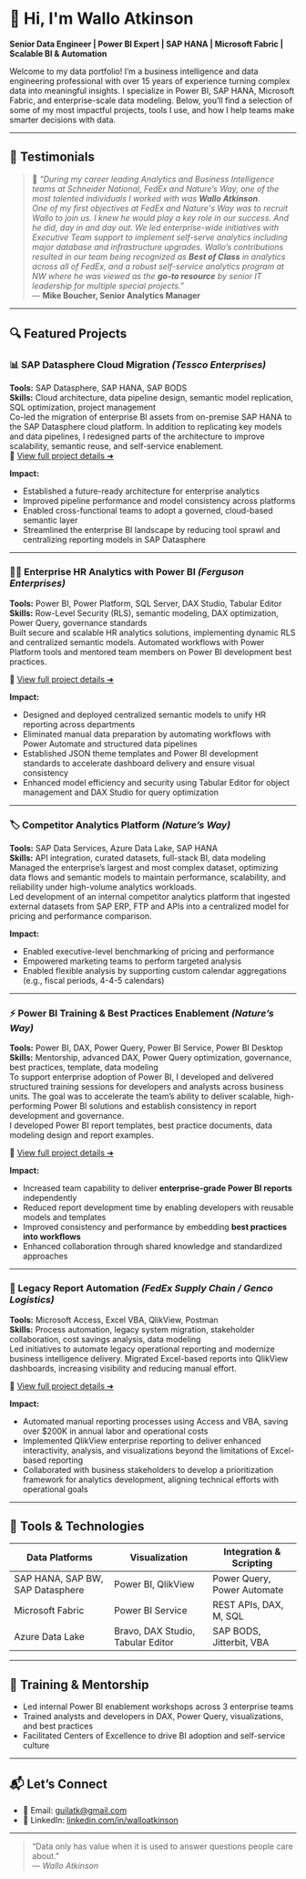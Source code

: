 
# 👋 Hi, I'm Wallo Atkinson

**Senior Data Engineer | Power BI Expert | SAP HANA | Microsoft Fabric | Scalable BI & Automation**

Welcome to my data portfolio! I’m a business intelligence and data engineering professional with over 15 years of experience turning complex data into meaningful insights. I specialize in Power BI, SAP HANA, Microsoft Fabric, and enterprise-scale data modeling. Below, you’ll find a selection of some of my most impactful projects, tools I use, and how I help teams make smarter decisions with data.

---


## 📣 Testimonials  

> 💬 *"During my career leading Analytics and Business Intelligence teams at Schneider National, FedEx and Nature’s Way, one of the most talented individuals I worked with was **Wallo Atkinson**.  
> One of my first objectives at FedEx and Nature's Way was to recruit Wallo to join us. I knew he would play a key role in our success. And he did, day in and day out. We led enterprise-wide initiatives with Executive Team support to implement self-serve analytics including major database and infrastructure upgrades. Wallo’s contributions resulted in our team being recognized as **Best of Class** in analytics across all of FedEx, and a robust self-service analytics program at NW where he was viewed as the **go-to resource** by senior IT leadership for multiple special projects."*  
> — **Mike Boucher, Senior Analytics Manager**
>

---



## 🔍 Featured Projects

### 📊 SAP Datasphere Cloud Migration *(Tessco Enterprises)*
**Tools:** SAP Datasphere, SAP HANA, SAP BODS  
**Skills:** Cloud architecture, data pipeline design, semantic model replication, SQL optimization, project management  
Co-led the migration of enterprise BI assets from on-premise SAP HANA to the SAP Datasphere cloud platform. In addition to replicating key models and data pipelines, I redesigned parts of the architecture to improve scalability, semantic reuse, and self-service enablement.  
🔗 [View full project details ➜](./sap-datasphere-migration/README.md)

**Impact:**
- Established a future-ready architecture for enterprise analytics  
- Improved pipeline performance and model consistency across platforms  
- Enabled cross-functional teams to adopt a governed, cloud-based semantic layer  
- Streamlined the enterprise BI landscape by reducing tool sprawl and centralizing reporting models in SAP Datasphere  

---

### 🧑‍🧹 Enterprise HR Analytics with Power BI *(Ferguson Enterprises)*
**Tools:** Power BI, Power Platform, SQL Server, DAX Studio, Tabular Editor  
**Skills:** Row-Level Security (RLS), semantic modeling, DAX optimization, Power Query, governance standards  
Built secure and scalable HR analytics solutions, implementing dynamic RLS and centralized semantic models. Automated workflows with Power Platform tools and mentored team members on Power BI development best practices.

🔗 [View full project details ➜](./enterprise_hr_analytics/README.md)

**Impact:**
- Designed and deployed centralized semantic models to unify HR reporting across departments  
- Eliminated manual data preparation by automating workflows with Power Automate and structured data pipelines  
- Established JSON theme templates and Power BI development standards to accelerate dashboard delivery and ensure visual consistency  
- Enhanced model efficiency and security using Tabular Editor for object management and DAX Studio for query optimization  

---

### 🏷️ Competitor Analytics Platform *(Nature’s Way)*
**Tools:** SAP Data Services, Azure Data Lake, SAP HANA  
**Skills:** API integration, curated datasets, full-stack BI, data modeling  
Managed the enterprise’s largest and most complex dataset, optimizing data flows and semantic models to maintain performance, scalability, and reliability under high-volume analytics workloads.  
Led development of an internal competitor analytics platform that ingested external datasets from SAP ERP, FTP and APIs into a centralized model for pricing and performance comparison.

**Impact:**
- Enabled executive-level benchmarking of pricing and performance  
- Empowered marketing teams to perform targeted analysis  
- Enabled flexible analysis by supporting custom calendar aggregations (e.g., fiscal periods, 4-4-5 calendars)  

---

### ⚡ Power BI Training & Best Practices Enablement *(Nature’s Way)*
**Tools:** Power BI, DAX, Power Query, Power BI Service, Power BI Desktop  
**Skills:** Mentorship, advanced DAX, Power Query optimization, governance, best practices, template, data modeling  
To support enterprise adoption of Power BI, I developed and delivered structured training sessions for developers and analysts across business units.  The goal was to accelerate the team’s ability to deliver scalable, high-performing Power BI solutions and establish consistency in report development and governance.  
I developed Power BI report templates, best practice documents, data modeling design and report examples.  


🔗 [View full project details ➜](./power-bi-standards/README.md)

**Impact:**

- Increased team capability to deliver **enterprise-grade Power BI reports** independently  
- Reduced report development time by enabling developers with reusable models and templates  
- Improved consistency and performance by embedding **best practices into workflows**  
- Enhanced collaboration through shared knowledge and standardized approaches

  
---

### 🧮 Legacy Report Automation *(FedEx Supply Chain / Genco Logistics)*
**Tools:** Microsoft Access, Excel VBA, QlikView, Postman  
**Skills:** Process automation, legacy system migration, stakeholder collaboration, cost savings analysis, data modeling  
Led initiatives to automate legacy operational reporting and modernize business intelligence delivery. Migrated Excel-based reports into QlikView dashboards, increasing visibility and reducing manual effort.

🔗 [View full project details ➜](./legacy_report_automation/README.md)

**Impact:**
- Automated manual reporting processes using Access and VBA, saving over $200K in annual labor and operational costs  
- Implemented QlikView enterprise reporting to deliver enhanced interactivity, analysis, and visualizations beyond the limitations of Excel-based reporting  
- Collaborated with business stakeholders to develop a prioritization framework for analytics development, aligning technical efforts with operational goals  

---


## 🧰 Tools & Technologies

| Data Platforms                     | Visualization                     | Integration & Scripting     |
| --------------------------------- | --------------------------------- | --------------------------- |
| SAP HANA, SAP BW, SAP Datasphere  | Power BI, QlikView                | Power Query, Power Automate |
| Microsoft Fabric                  | Power BI Service                  | REST APIs, DAX, M, SQL      |
| Azure Data Lake                   | Bravo, DAX Studio, Tabular Editor | SAP BODS, Jitterbit, VBA    |

---

## 🧬 Training & Mentorship

- Led internal Power BI enablement workshops across 3 enterprise teams  
- Trained analysts and developers in DAX, Power Query, visualizations, and best practices  
- Facilitated Centers of Excellence to drive BI adoption and self-service culture  


---

## 📬 Let’s Connect

- 📧 Email: [guilatk@gmail.com](mailto:guilatk@gmail.com)  
- 💼 LinkedIn: [linkedin.com/in/walloatkinson](https://linkedin.com/in/walloatkinson)  

---

> “Data only has value when it is used to answer questions people care about.”  
> — *Wallo Atkinson*
